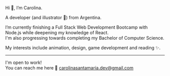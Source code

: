 Hi 👋, I’m Carolina.

A developer (and illustrator 🎨) from Argentina. 

I’m currently finishing a Full Stack Web Development Bootcamp with Node.js while deepening my knowledge of React.   
I'm also progressing towards completing my Bachelor of Computer Science.


My interests include animation, design, game development and reading ✨.


------------

I'm open to work!  
You can reach me here 📧 carolinasantamaria.dev@gmail.com 

<!---
cartografa/cartografa is a ✨ special ✨ repository because its `README.md` (this file) appears on your GitHub profile.
You can click the Preview link to take a look at your changes.
--->
